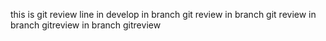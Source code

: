 this is git review
line in develop
in branch git review
in branch git review
in branch gitreview
in branch gitreview

